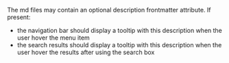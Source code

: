 The md files may contain an optional description frontmatter attribute. If present:
* the navigation bar should display a tooltip with this description when the user hover the menu item
* the search results should display a tooltip with this description when the user hover the results after using the search box
